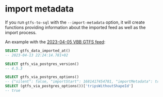 # import metadata

If you run `gtfs-to-sql` with the `--import-metadata` option, it will create functions providing information about the imported feed as well as the import process.

An example with the [2023-04-05 VBB GTFS feed](https://vbb-gtfs.jannisr.de/2023-04-05):

```sql
SELECT gtfs_data_imported_at()
-- 2023-04-13 22:24:14.781+02

SELECT gtfs_via_postgres_version()
-- 4.5.3

SELECT gtfs_via_postgres_options()
-- {"silent": false, "importStart": 1681417454781, "importMetadata": true, … }
SELECT (gtfs_via_postgres_options())['tripsWithoutShapeId']
-- true
```
